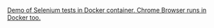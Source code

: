[Demo of Selenium tests in Docker container. Chrome Browser runs in Docker too.](https://www.rokpoto.com/selenium-tests-in-docker/)
